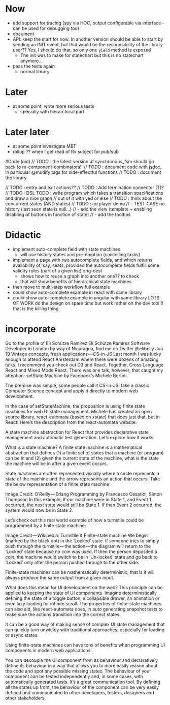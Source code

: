 # Now
- add support for tracing (spy via HOC, output configurable via interface - can be used for 
debugging too)
- document
- API: keep the start for now. In another version should be able to start by sending an INIT event, 
but that would be the responsibility of the library user?? Yes, I should do that, so only one `yield` method is exposed
  - The init was to make for statechart but this is no statechart anymore...
- pass the tests again
  - normal library

# Later
- at some point, write more serious tests
  - specially with hierarchical part

# Later later
- at some point investigate MBT
- rollup ?? when I get read of Rx subject for pub/sub


#Code (old)
// TODO : the latest version of synchronous_fsm should go back to rx-component-combinators!!
// TODO : document code with jsdoc, in particular @modify tags for side-effectful functions
// TODO : document the library

// TODO : entry and exit actions??
// TODO : Add termination connector (T)?
// TODO : DSL TODO : write program which takes a transition specifications and draw a nice graph
// out of it with yed or else
// TODO : think about the concurrent states (AND states)
// TODO : cd player demo
// - TEST CASE no history (last seen state is null...)
// - add the view (template + enabling disabling of buttons in function of state)
// - add the tooltips

# Didactic
- implement auto-complete field with state machines
  - will use history states and pre-emption (cancelling tasks)
- implement a page with two autocomplete fields, and which returns availability of, say, seats, 
provided the autocomplete fields fulfill some validity rules (part of a given list) orig-dest
  - shows how to reuse a graph into another one?? to check
  - that will show benefits of hierarchical state machines
- then move to multi-step workflow full example
- could show auto-complete example in react with same library
- could show auto-complete example in angular with same library
LOTS OF WORK
do the design on spare time but work rather on the dev tool!!! that is the killing thing

# incorporate

Go to the profile of Eli Schütze Ramírez
Eli Schütze Ramírez
Software Developer in London by way of Nicaragua, find me on Twitter @elibelly
Jun 19
Vintage concepts, fresh applications — CS-in-JS
Last month I was lucky enough to attend React Amsterdam where there were dozens of amazing talks. I recommend you check out D3 and React, Together, Cross Language React and Mixed Mode React. There was one talk, however, that caught my attention: setState Machine by Facebook’s Michele Bertoli.

The premise was simple, some people call it CS-in-JS: take a classic Computer Science concept and apply it directly to modern web development.


In the case of setStateMachine, the proposition is using finite state machines for web UI state management. Michele has created an open source library, react-automata (based on xstate) that does just that, but in React! Here’s the description from the react-automata website:

A state machine abstraction for React that provides declarative state management and automatic test generation.
Let’s explore how it works.

What is a state machine?
A finite state machine is a mathematical abstraction that defines (1) a finite set of states that a machine (or program) can be in and (2) given the current state of the machine, what is the state the machine will be in after a given event occurs.

State machines are often represented visually where a circle represents a state of the machine and the arrow represents an action that occurs. Take the below representation of a finite state machine:

Image Credit: O’Reilly — Erlang Programming by Francesco Cesarini, Simon Thompson
In this example, if our machine were in State 1, and Event 1 occurred, the next state would still be State 1. If then Event 2 occurred, the system would now be in State 2.

Let’s check out this real world example of how a turnstile could be programmed by a finite state machine:

Image Credit — Wikipedia: Turnstile & Finite-state machine
We begin (marked by the black dot) in the ‘Locked’ state. If someone tries to simply push through the turnstile — the action — the diagram will return to the ‘Locked’ state because no coin was used. If then the person deposited a coin, the machine would switch to be in ‘Un-locked’ state and go back to ‘Locked’ only after the person pushed through to the other side.

Finite-state machines can be mathematically deterministic, that is it will always produce the same output from a given input.

What does this mean for UI development on the web?
This principle can be applied to keeping the state of UI components. Imagine deterministically defining the state of a toggle button, a collapsible drawer, an animation or even lazy loading for infinite scroll. The properties of finite-state machines can also aid, like react-automata does, in auto generating snapshot tests to make sure the actions transition into the correct states.

It can be a good way of making sense of complex UI state management that can quickly turn unwieldy with traditional approaches, especially for loading or async states.

Using finite-state machines can have tons of benefits when programming UI components in modern web applications:

You can decouple the UI component from its behaviour and declaratively define its behaviour in a way that allows you to more easily reason about the code and spot any possible missing states.
The behaviour of your component can be tested independently and, in some cases, with automatically generated tests.
It’s a great communication tool. By defining all the states up front, the behaviour of the component can be very easily defined and communicated to other developers, testers, designers and other stakeholders.
